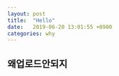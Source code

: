 ```yaml
---
layout: post
title:  "Hello"
date:   2019-06-20 13:01:55 +0900
categories: why
---
```




## 왜업로드안되지